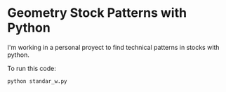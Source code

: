 # Geometry Stock Patterns with Python

I'm working in a personal proyect to find technical patterns in stocks with python.

To run this code:
```
python standar_w.py
```
